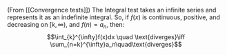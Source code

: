 (From [[Convergence tests]])
The Integral test takes an infinite series and represents it as an indefinite integral. So, if $f(x)$ is continuous, positive, and decreasing on $[k,\infty)$, and $f(n)=a_n$, then: 
$$\int_{k}^{\infty}f(x)dx
\quad \text{diverges}\iff \sum_{n=k}^{\infty}a_n\quad\text{diverges}$$